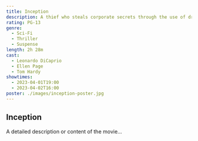 ```yaml
---
title: Inception
description: A thief who steals corporate secrets through the use of dream-sharing technology is given the inverse task of planting an idea into the mind of a CEO.
rating: PG-13
genre:
  - Sci-Fi
  - Thriller
  - Suspense
length: 2h 28m
cast:
  - Leonardo DiCaprio
  - Ellen Page
  - Tom Hardy
showtimes:
  - 2023-04-01T19:00
  - 2023-04-02T16:00
poster: ./images/inception-poster.jpg
---
```


## Inception

A detailed description or content of the movie...
